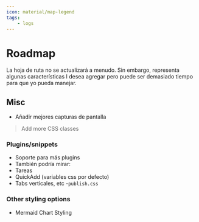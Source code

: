 ```yaml
---
icon: material/map-legend
tags:
    - logs
---
```


# Roadmap

La hoja de ruta no se actualizará a menudo. Sin embargo, representa algunas características I
desea agregar pero puede ser demasiado tiempo para que yo pueda manejar.

## Misc

- Añadir mejores capturas de pantalla
> Add more CSS classes

### Plugins/snippets

- Soporte para más plugins
- También podría mirar:
- Tareas
- QuickAdd (variables css por defecto)
- Tabs verticales, etc
-`publish.css`

### Other styling options

- Mermaid Chart Styling
